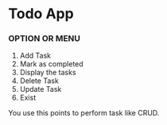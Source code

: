 # Todo App

### OPTION OR MENU
1. Add Task
2. Mark as completed
3. Display the tasks
4. Delete Task
5. Update Task
6. Exist

You use this points to perform task like CRUD.
